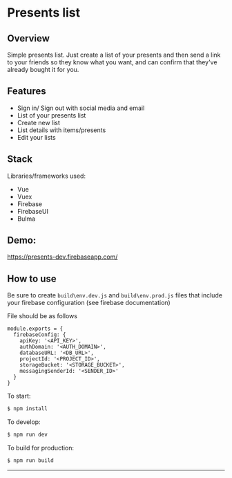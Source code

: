 # Presents list
## Overview
Simple presents list. Just create a list of your presents and then send a link to your friends so they know what you want, and can confirm that they've already bought it for you.

## Features
- Sign in/ Sign out with social media and email
- List of your presents list
- Create new list
- List details with items/presents
- Edit your lists

## Stack
Libraries/frameworks used:
- Vue
- Vuex
- Firebase
- FirebaseUI
- Bulma

## Demo:
https://presents-dev.firebaseapp.com/


## How to use

Be sure to create `build\env.dev.js` and `build\env.prod.js` files that include your firebase configuration (see firebase documentation)

File should be as follows

```
module.exports = {
  firebaseConfig: {
    apiKey: '<API_KEY>',
    authDomain: '<AUTH_DOMAIN>',
    databaseURL: '<DB_URL>',
    projectId: '<PROJECT_ID>',
    storageBucket: '<STORAGE_BUCKET>',
    messagingSenderId: '<SENDER_ID>'
  }
}
```

To start:

```bash
$ npm install
```

To develop:

```bash
$ npm run dev
```

To build for production:

```bash
$ npm run build
```

---


